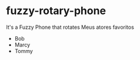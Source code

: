 # fuzzy-rotary-phone
It's a Fuzzy Phone that rotates
Meus atores favoritos
  - Bob
  - Marcy
  - Tommy
  
